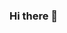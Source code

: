 ### Hi there 👋

<!--
**sumanthd17/sumanthd17** is a ✨ _special_ ✨ repository because its `README.md` (this file) appears on your GitHub profile.

#### I'm a Research Intern working at Swiggy Applied Research, Bangalore :india:

- 🔭 I’m currently working on **Natural Language Processing**
- ⚙️ My daily dose `.py`, '`.ipynb`, `.pkl`, `.ckpt`, `AWS`
- 💬 Ask me about **Movies, Travel and Tech**
- 📫 How to reach me: @ [LinkedIn](https://www.linkedin.com/in/sumanth-doddapaneni-25494b130/)
-->
